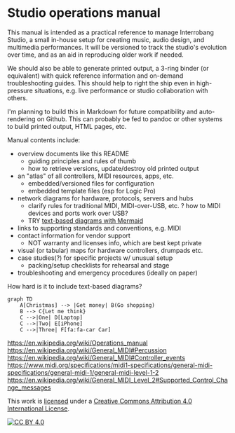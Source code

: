 # Studio operations manual

This manual is intended as a practical reference to manage Interrobang Studio,
a small in-house setup for creating music, audio design, and multimedia
performances. It will be versioned to track the studio's evolution over time,
and as an aid in reproducing older work if needed. 

We should also be able to generate printed output, a 3-ring binder (or
equivalent) with quick reference information and on-demand troubleshooting
guides. This should help to right the ship even in high-pressure situations,
e.g. live performance or studio collaboration with others.

I'm planning to build this in Markdown for future compatibility and
auto-rendering on Github. This can probably be fed to pandoc or other systems
to build printed output, HTML pages, etc.

Manual contents include:

  - overview documents like this README
    - guiding principles and rules of thumb
    - how to retrieve versions, update/destroy old printed output
  - an "atlas" of all controllers, MIDI resources, apps, etc.
    - embedded/versioned files for configuration
    - embedded template files (esp for Logic Pro)
  - network diagrams for hardware, protocols, servers and hubs
    - clarify rules for traditional MIDI, MIDI-over-USB, etc.
      ? how to MIDI devices and ports work over USB?
    - TRY [text-based diagrams with Mermaid][mermaid]
  - links to supporting standards and conventions, e.g. MIDI
  - contact information for vendor support
      - NOT warranty and licenses info, which are best kept private
  - visual (or tabular) maps for hardware controllers, drumpads etc.
  - case studies(?) for specific projects w/ unusual setup
      - packing/setup checklists for rehearsal and stage
  - troubleshooting and emergency procedures (ideally on paper)

How hard is it to include text-based diagrams? 
```mermaid
graph TD
    A[Christmas] --> |Get money| B(Go shopping)
    B --> C{Let me think}
    C -->|One| D[Laptop]
    C -->|Two| E[iPhone]
    C -->|Three| F[fa:fa-car Car]
```
    
https://en.wikipedia.org/wiki/Operations_manual
https://en.wikipedia.org/wiki/General_MIDI#Percussion
https://en.wikipedia.org/wiki/General_MIDI#Controller_events
https://www.midi.org/specifications/midi1-specifications/general-midi-specifications/general-midi-1/general-midi-level-1-2
https://en.wikipedia.org/wiki/General_MIDI_Level_2#Supported_Control_Change_messages

This work is [licensed](LICENSE) under a
[Creative Commons Attribution 4.0 International License][cc-by].

[![CC BY 4.0][cc-by-image]][cc-by]

[cc-by]: http://creativecommons.org/licenses/by/4.0/
[cc-by-image]: https://i.creativecommons.org/l/by/4.0/88x31.png
[mermaid]: https://docs.github.com/en/get-started/writing-on-github/working-with-advanced-formatting/creating-diagrams
